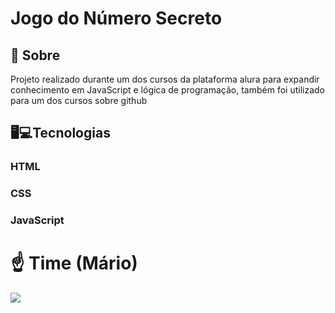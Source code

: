 <h1>Jogo do Número Secreto</h1>

<h2>🤨 Sobre</h2>
<p>Projeto realizado durante um dos cursos da plataforma alura para expandir conhecimento em JavaScript e lógica de programação, também foi utilizado para um dos cursos sobre github </p>

## 🖥️💻Tecnologias
### HTML
### CSS
### JavaScript
# ☝️ Time (Mário)
<div>
  <img src="https://i.kym-cdn.com/entries/icons/facebook/000/005/254/Thumbs_up_cat_meme.jpg">
</div>
